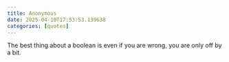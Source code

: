 ```yaml
---
title: Anonymous
date: 2025-04-10T17:53:53.139638
categories: [quotes]
---
```


The best thing about a boolean is even if you are wrong, you are only off by a bit.  

